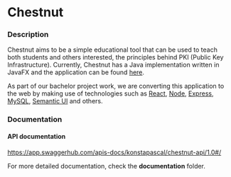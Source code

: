 # Chestnut

### Description

Chestnut aims to be a simple educational tool that can be used to teach both students and others interested, the principles behind PKI (Public Key Infrastructure). Currently, Chestnut has a Java implementation written in JavaFX and the application can be found [here](https://gitlab.com/OsloMet-ABI/chestnut).

As part of our bachelor project work, we are converting this application to the web by making use of technologies such as [React](https://reactjs.org/), [Node](https://nodejs.org/en/), [Express](https://expressjs.com/), [MySQL](https://www.mysql.com/), [Semantic UI](https://semantic-ui.com) and others.

### Documentation

#### API documentation

https://app.swaggerhub.com/apis-docs/konstapascal/chestnut-api/1.0#/

For more detailed documentation, check the **documentation** folder.
